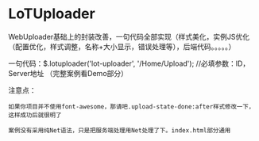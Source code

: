 # LoTUploader

WebUploader基础上的封装改善，一句代码全部实现（样式美化，实例JS优化（配置优化，样式调整，名称+大小显示，错误处理等），后端代码。。。。。）

一句代码：$.lotuploader('lot-uploader', '/Home/Upload'); //必填参数：ID，Server地址 （完整案例看Demo部分）

注意点：

	如果你项目并不使用font-awesome，那请吧.upload-state-done:after样式修改一下，这样成功后就很明了

	案例没有采用纯Net语法，只是把服务端处理用Net处理了下。index.html部分通用